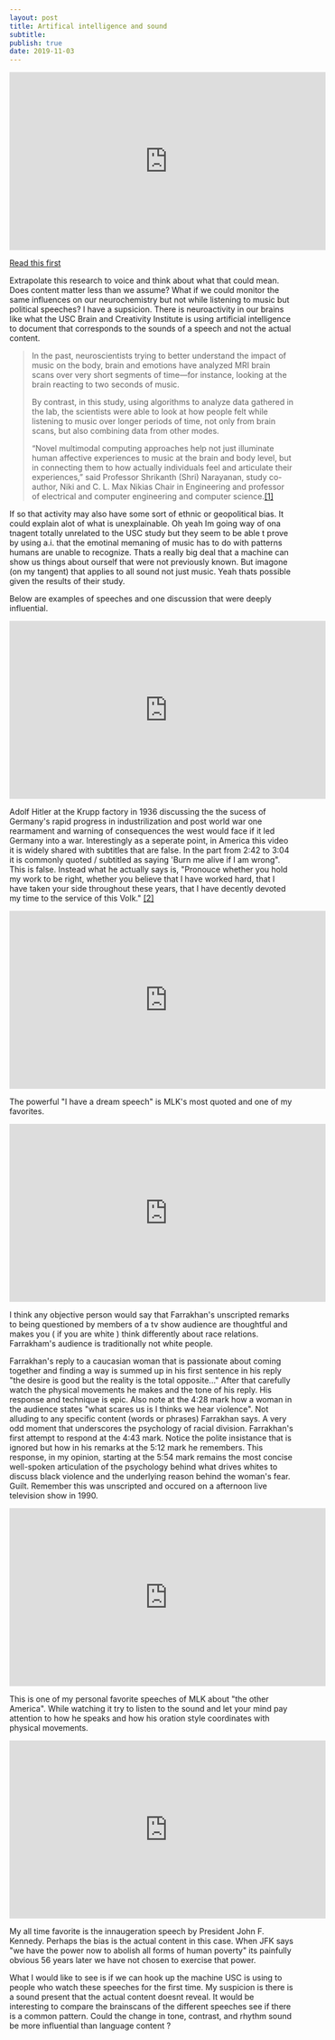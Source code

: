 ```yaml
---
layout: post
title: Artifical intelligence and sound
subtitle: 
publish: true
date: 2019-11-03
---
```

<iframe width="560" height="315" src="https://www.youtube.com/embed/8jxVVO_3LWE?controls=0" frameborder="0" allow="accelerometer; autoplay; encrypted-media; gyroscope; picture-in-picture" allowfullscreen></iframe>

<a href="https://viterbischool.usc.edu/news/2019/10/why-music-makes-us-feel-according-to-ai/">Read this first</a>


Extrapolate this research to voice and think about what that could mean. Does content matter less than we assume?
What if we could monitor the same influences on our neurochemistry but not while listening to music but political speeches? 
I have a supsicion. There is neuroactivity in our brains like what the USC Brain and Creativity Institute is using artificial intelligence to document that corresponds to the sounds of a speech and not the actual content.
<blockquote>In the past, neuroscientists trying to better understand the impact of music on the body, brain and emotions have analyzed MRI brain scans over very short segments of time—for instance, looking at the brain reacting to two seconds of music.

By contrast, in this study, using algorithms to analyze data gathered in the lab, the scientists were able to look at how people felt while listening to music over longer periods of time, not only from brain scans, but also combining data from other modes.

“Novel multimodal computing approaches help not just illuminate human affective experiences to music at the brain and body level, but in connecting them to how actually individuals feel and articulate their experiences,” said Professor Shrikanth (Shri) Narayanan, study co-author, Niki and C. L. Max Nikias Chair in Engineering and professor of electrical and computer engineering and computer science.<a href="https://viterbischool.usc.edu/news/2019/10/why-music-makes-us-feel-according-to-ai/">[1]</a></blockquote>

If so that activity may also have some sort of ethnic or geopolitical bias.
It could explain alot of what is unexplainable. Oh yeah Im going way of ona tnagent totally unrelated to the USC study but they seem to be able t prove by using a.i. that the emotinal memaning of music has to do with patterns humans are unable to recognize. Thats a really big deal that a machine can show us things about ourself that were not previously known. But imagone (on my tangent) that applies to all sound not just music. Yeah thats possible given the results of their study.
<p>


Below are examples of speeches and one discussion that were deeply influential.

<p>
<iframe width="560" height="315" src="https://www.youtube.com/embed/FJ3N_2r6R-o?controls=0" frameborder="0" allow="accelerometer; autoplay; encrypted-media; gyroscope; picture-in-picture" allowfullscreen></iframe>

<p>Adolf Hitler at the Krupp factory in 1936 discussing the the sucess of Germany's rapid progress in industrilization and post world war one rearmament and warning of consequences the west would face if it led Germany into a war.
Interestingly as a seperate point, in America this video it is widely shared with subtitles that are false. In the part from 2:42 to 3:04 it is commonly quoted / subtitled as saying 'Burn me alive if I am wrong". This is false. Instead what he actually says is,
"Pronouce whether you hold my work to be right, whether you believe that I have worked hard, that I have taken your side throughout these years, that I have decently devoted my time to the service of this Volk." <a href="https://ia601700.us.archive.org/26/items/AdolfHitlerCollectionOfSpeeches19221945/Adolf%20Hitler%20-%20Collection%20of%20Speeches%201922-1945.pdf">[2]</a> 
<p>
  <iframe width="560" height="315" src="https://www.youtube.com/embed/vP4iY1TtS3s?controls=0" frameborder="0" allow="accelerometer; autoplay; encrypted-media; gyroscope; picture-in-picture" allowfullscreen></iframe>
<p>
  The powerful "I have a dream speech" is MLK's most quoted and one of my favorites.
  <p>
<iframe width="560" height="315" src="https://www.youtube.com/embed/Epjb-A6vOhQ?controls=0" frameborder="0" allow="accelerometer; autoplay; encrypted-media; gyroscope; picture-in-picture" allowfullscreen></iframe>
  <p>
I think any objective person would say that Farrakhan's unscripted remarks to being questioned by members of a tv show audience are thoughtful and makes you ( if you are white ) think differently about race relations. Farrakham's audience is traditionally not white people. 
 <p>
 Farrakhan's reply to a caucasian woman that is passionate about coming together and finding a way is summed up in his first sentence in his reply "the desire is good but the reality is the total opposite..." After that carefully watch the physical movements he makes and the tone of his reply. His response and technique is epic.
 Also note at the 4:28 mark how a woman in the audience states "what scares us is I thinks we hear violence". Not alluding to any specific content (words or phrases) Farrakhan says.  A very odd moment that underscores the psychology of racial division. Farrakhan's first attempt to respond at the 4:43 mark. Notice the polite insistance that is ignored but how in his remarks at the 5:12 mark he remembers. This response, in my opinion, starting at the 5:54 mark remains the most concise well-spoken articulation of the psychology behind what drives whites to discuss black violence and the underlying reason behind the woman's fear. Guilt.
 Remember this was unscripted and occured on a afternoon live television show in 1990.
 <p>
 <iframe width="560" height="315" src="https://www.youtube.com/embed/dOWDtDUKz-U?controls=0" frameborder="0" allow="accelerometer; autoplay; encrypted-media; gyroscope; picture-in-picture" allowfullscreen></iframe>
  <p>
 This is one of my personal favorite speeches of MLK about "the other America". While watching it try to listen to the sound and let your mind pay attention to how he speaks and how his oration style coordinates with physical movements.
  <p>  
    <iframe width="560" height="315" src="https://www.youtube.com/embed/PEC1C4p0k3E?controls=0" frameborder="0" allow="accelerometer; autoplay; encrypted-media; gyroscope; picture-in-picture" allowfullscreen></iframe>
<p> My all time favorite is the innaugeration speech by President John F. Kennedy. Perhaps the bias is the actual content in this case. When JFK says "we have the power now to abolish all forms of human poverty" its painfully obvious 56 years later we have not chosen to exercise that power. 
 
 What I would like to see is if we can hook up the machine USC is using to people who watch these speeches for the first time. My suspicion is there is a sound present that the actual content doesnt reveal. It would be interesting to compare the brainscans of the different speeches see if there is a common pattern. Could the change in tone, contrast, and rhythm sound be more influential than language content ?
 
 
 
